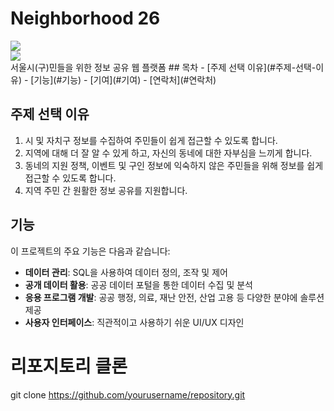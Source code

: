 # Neighborhood 26

<img src="https://img.shields.io/badge/Project-2088FF?style=for-the-badge&logo=GitHub Actions&logoColor=white">
<div>
        <a href="https://github.com/dlawlghks202/Team_E1I4">
             <img src="https://img.shields.io/badge/동네26-2088FF?style=for-the-badge&logo=GitHub Actions&logoColor=white">
        </a>
   </div>
<span>서울시(구)민들을 위한 정보 공유 웹 플랫폼</span>
## 목차
- [주제 선택 이유](#주제-선택-이유)
- [기능](#기능)
- [기여](#기여)
- [연락처](#연락처)

## 주제 선택 이유
1. 시 및 자치구 정보를 수집하여 주민들이 쉽게 접근할 수 있도록 합니다.
2. 지역에 대해 더 잘 알 수 있게 하고, 자신의 동네에 대한 자부심을 느끼게 합니다.
3. 동네의 지원 정책, 이벤트 및 구인 정보에 익숙하지 않은 주민들을 위해 정보를 쉽게 접근할 수 있도록 합니다.
4. 지역 주민 간 원활한 정보 공유를 지원합니다.

## 기능
이 프로젝트의 주요 기능은 다음과 같습니다:
- **데이터 관리**: SQL을 사용하여 데이터 정의, 조작 및 제어
- **공개 데이터 활용**: 공공 데이터 포털을 통한 데이터 수집 및 분석
- **응용 프로그램 개발**: 공공 행정, 의료, 재난 안전, 산업 고용 등 다양한 분야에 솔루션 제공
- **사용자 인터페이스**: 직관적이고 사용하기 쉬운 UI/UX 디자인


# 리포지토리 클론
git clone https://github.com/yourusername/repository.git


